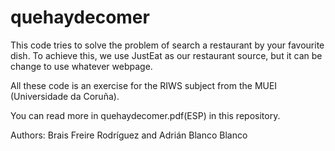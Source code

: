 # quehaydecomer

 This code tries to solve the problem of search a restaurant by your favourite dish. To achieve this, we use JustEat as our
 restaurant source, but it can be change to use whatever webpage.

 All these code is an exercise for the RIWS subject from the MUEI (Universidade da Coruña).

 You can read more in quehaydecomer.pdf(ESP) in this repository.

 Authors: Brais Freire Rodríguez and Adrián Blanco Blanco
